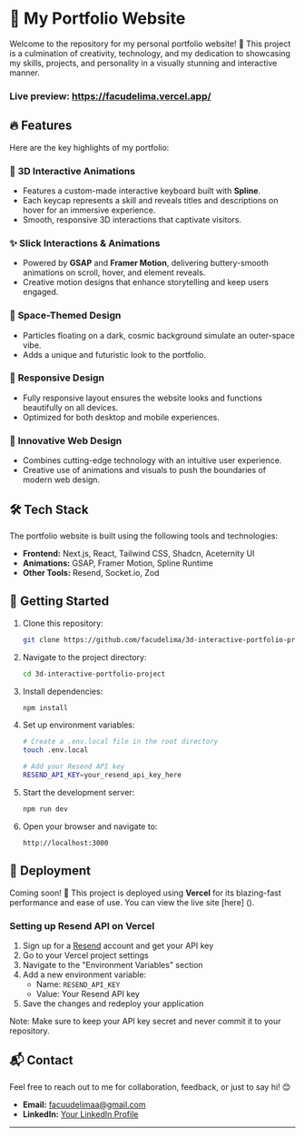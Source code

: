 # 🚀 My Portfolio Website

Welcome to the repository for my personal portfolio website! 🎉 This project is a culmination of creativity, technology, and my dedication to showcasing my skills, projects, and personality in a visually stunning and interactive manner.

### Live preview: https://facudelima.vercel.app/ 

## 🔥 Features

Here are the key highlights of my portfolio:

### 🎹 **3D Interactive Animations**
- Features a custom-made interactive keyboard built with **Spline**.
- Each keycap represents a skill and reveals titles and descriptions on hover for an immersive experience.
- Smooth, responsive 3D interactions that captivate visitors.

### ✨ **Slick Interactions & Animations**
- Powered by **GSAP** and **Framer Motion**, delivering buttery-smooth animations on scroll, hover, and element reveals.
- Creative motion designs that enhance storytelling and keep users engaged.

### 🌌 **Space-Themed Design**
- Particles floating on a dark, cosmic background simulate an outer-space vibe.
- Adds a unique and futuristic look to the portfolio.

### 📱 **Responsive Design**
- Fully responsive layout ensures the website looks and functions beautifully on all devices.
- Optimized for both desktop and mobile experiences.

### 🧠 **Innovative Web Design**
- Combines cutting-edge technology with an intuitive user experience.
- Creative use of animations and visuals to push the boundaries of modern web design.

## 🛠️ Tech Stack

The portfolio website is built using the following tools and technologies:

- **Frontend:** Next.js, React, Tailwind CSS, Shadcn, Aceternity UI
- **Animations:** GSAP, Framer Motion, Spline Runtime
- **Other Tools:** Resend, Socket.io, Zod

## 🌟 Getting Started

1. Clone this repository:
   ```bash
   git clone https://github.com/facudelima/3d-interactive-portfolio-project.git
   ```

2. Navigate to the project directory:
   ```bash
   cd 3d-interactive-portfolio-project
   ```

3. Install dependencies:
   ```bash
   npm install
   ```

4. Set up environment variables:
   ```bash
   # Create a .env.local file in the root directory
   touch .env.local

   # Add your Resend API key
   RESEND_API_KEY=your_resend_api_key_here
   ```

5. Start the development server:
   ```bash
   npm run dev
   ```

6. Open your browser and navigate to:
   ```
   http://localhost:3000
   ```

## 🚀 Deployment

Coming soon! 🚧
This project is deployed using **Vercel** for its blazing-fast performance and ease of use. You can view the live site [here] ().

### Setting up Resend API on Vercel

1. Sign up for a [Resend](https://resend.com) account and get your API key
2. Go to your Vercel project settings
3. Navigate to the "Environment Variables" section
4. Add a new environment variable:
   - Name: `RESEND_API_KEY`
   - Value: Your Resend API key
5. Save the changes and redeploy your application

Note: Make sure to keep your API key secret and never commit it to your repository.

## 📬 Contact

Feel free to reach out to me for collaboration, feedback, or just to say hi! 😊

- **Email:** facuudelimaa@gmail.com
- **LinkedIn:** [Your LinkedIn Profile](https://uy.linkedin.com/in/facundo-de-lima-0baab7200)

---
